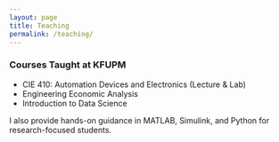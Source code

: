 ```yaml
---
layout: page
title: Teaching
permalink: /teaching/
---
```


### Courses Taught at KFUPM

- CIE 410: Automation Devices and Electronics (Lecture & Lab)  
- Engineering Economic Analysis  
- Introduction to Data Science  

I also provide hands-on guidance in MATLAB, Simulink, and Python for research-focused students.
